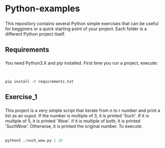<h1 align="left">Python-examples</h1>

###

<p align="left">This repository contains several Python simple exercises that can be useful for begginers or a quick starting point of your project. Each folder is a different Python project itself.</p>

###

<h2 align="left">Requirements</h2>

###

<p align="left">You need Python3.X and pip installed. First time you run a project, execute:<br><br>
</p>

<code>
pip install -r requirements.txt
</code>

###

<h2 align="left">Exercise_1</h2>

###

<p align="left">This project is a very simple script that iterate from n to r number and print a list as an ouput. If the number is multiple of 3, it is printed 'Such'. If it is multiple of 5, it is printed 'Wow'. if it is multiple of both, it is printed 'SuchWow'. Otherwise, it is printed the original number. To execute:<br><br>
</p>

```python
python3 ./such_wow.py 1 10
```

###
